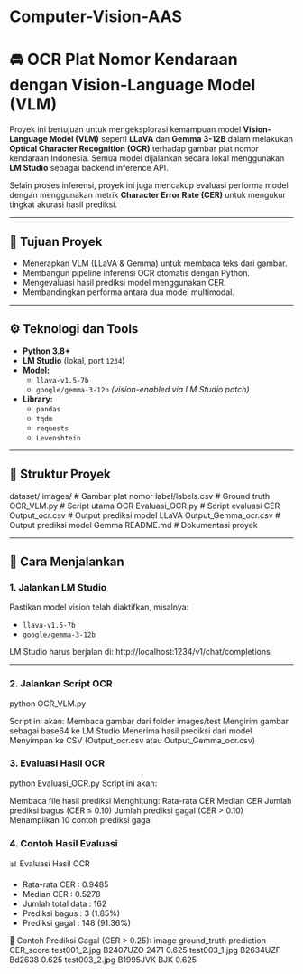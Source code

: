 # Computer-Vision-AAS

# 🚘 OCR Plat Nomor Kendaraan dengan Vision-Language Model (VLM)

Proyek ini bertujuan untuk mengeksplorasi kemampuan model **Vision-Language Model (VLM)** seperti **LLaVA** dan **Gemma 3-12B** dalam melakukan **Optical Character Recognition (OCR)** terhadap gambar plat nomor kendaraan Indonesia. Semua model dijalankan secara lokal menggunakan **LM Studio** sebagai backend inference API.

Selain proses inferensi, proyek ini juga mencakup evaluasi performa model dengan menggunakan metrik **Character Error Rate (CER)** untuk mengukur tingkat akurasi hasil prediksi.

---

## 🎯 Tujuan Proyek

- Menerapkan VLM (LLaVA & Gemma) untuk membaca teks dari gambar.
- Membangun pipeline inferensi OCR otomatis dengan Python.
- Mengevaluasi hasil prediksi model menggunakan CER.
- Membandingkan performa antara dua model multimodal.

---

## ⚙️ Teknologi dan Tools

- **Python 3.8+**
- **LM Studio** (lokal, port `1234`)
- **Model:**
  - `llava-v1.5-7b`
  - `google/gemma-3-12b` *(vision-enabled via LM Studio patch)*
- **Library:**
  - `pandas`
  - `tqdm`
  - `requests`
  - `Levenshtein`

---

## 📂 Struktur Proyek

dataset/
images/ # Gambar plat nomor
label/labels.csv # Ground truth
OCR_VLM.py # Script utama OCR
Evaluasi_OCR.py # Script evaluasi CER
Output_ocr.csv # Output prediksi model LLaVA
Output_Gemma_ocr.csv # Output prediksi model Gemma
README.md # Dokumentasi proyek


---

## 🚀 Cara Menjalankan

### 1. Jalankan LM Studio
Pastikan model vision telah diaktifkan, misalnya:
- `llava-v1.5-7b`
- `google/gemma-3-12b`

LM Studio harus berjalan di:
http://localhost:1234/v1/chat/completions


---

### 2. Jalankan Script OCR
python OCR_VLM.py

Script ini akan:
Membaca gambar dari folder images/test
Mengirim gambar sebagai base64 ke LM Studio
Menerima hasil prediksi dari model
Menyimpan ke CSV (Output_ocr.csv atau Output_Gemma_ocr.csv)


### 3. Evaluasi Hasil OCR
python Evaluasi_OCR.py
Script ini akan:

Membaca file hasil prediksi
Menghitung:
Rata-rata CER
Median CER
Jumlah prediksi bagus (CER ≤ 0.10)
Jumlah prediksi gagal (CER > 0.10)
Menampilkan 10 contoh prediksi gagal

### 4. Contoh Hasil Evaluasi
📊 Evaluasi Hasil OCR
- Rata-rata CER     : 0.9485
- Median CER        : 0.5278
- Jumlah total data : 162
- Prediksi bagus    : 3 (1.85%)
- Prediksi gagal    : 148 (91.36%)

🛑 Contoh Prediksi Gagal (CER > 0.25):
        image     ground_truth     prediction     CER_score
  test001_2.jpg     B2407UZO            2471         0.625
  test003_1.jpg     B2634UZF          Bd2638         0.625
  test003_2.jpg     B1995JVK             BJK         0.625

